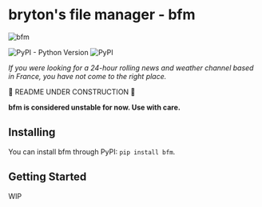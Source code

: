 # bryton's file manager - bfm

![bfm](/home/bryton/workspace/projects/bfm/bfm.png)

![PyPI - Python Version](https://img.shields.io/pypi/pyversions/bfm)
![PyPI](https://img.shields.io/pypi/v/bfm)

_If you were looking for a 24-hour rolling news and weather channel based in France, you have not come to the right place._

🚧 README UNDER CONSTRUCTION 🚧

**bfm is considered unstable for now. Use with care.**

## Installing

You can install bfm through PyPI: `pip install bfm`.

## Getting Started

WIP

